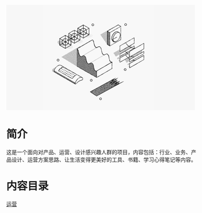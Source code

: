 
![readme](images/readme.png)

# 简介
这是一个面向对产品、运营、设计感兴趣人群的项目，内容包括：行业、业务、产品设计、运营方案思路、让生活变得更美好的工具、书籍、学习心得笔记等内容。

# 内容目录
[运营](/tree/master/运营)